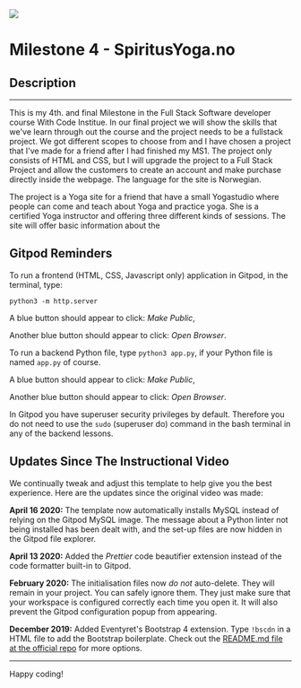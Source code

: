 <img src="https://i.imgur.com/BEAE1lf.png" style="margin: 0;">

# Milestone 4 - SpiritusYoga.no

## Description
---

This is my 4th. and final Milestone in the Full Stack Software developer course With Code Institue.
In our final project we will show the skills that we've learn through out the course and the project
needs to be a fullstack project. We got different scopes to choose from and I have chosen a project 
that I've made for a friend after I had finished my MS1. The project only consists of HTML and CSS, but 
I will upgrade the project to a Full Stack Project and allow the customers to create an account and
make purchase directly inside the webpage. The language for the site is Norwegian. 

The project is a Yoga site for a friend that have a small Yogastudio where people can come and teach about 
Yoga and practice yoga. She is a certified Yoga instructor and offering three different kinds of sessions. 
The site will offer basic information about the 
  
## Gitpod Reminders

To run a frontend (HTML, CSS, Javascript only) application in Gitpod, in the terminal, type:

`python3 -m http.server`

A blue button should appear to click: *Make Public*,

Another blue button should appear to click: *Open Browser*.

To run a backend Python file, type `python3 app.py`, if your Python file is named `app.py` of course.

A blue button should appear to click: *Make Public*,

Another blue button should appear to click: *Open Browser*.

In Gitpod you have superuser security privileges by default. Therefore you do not need to use the `sudo` (superuser do) command in the bash terminal in any of the backend lessons.

## Updates Since The Instructional Video

We continually tweak and adjust this template to help give you the best experience. Here are the updates since the original video was made:

**April 16 2020:** The template now automatically installs MySQL instead of relying on the Gitpod MySQL image. The message about a Python linter not being installed has been dealt with, and the set-up files are now hidden in the Gitpod file explorer.

**April 13 2020:** Added the _Prettier_ code beautifier extension instead of the code formatter built-in to Gitpod.

**February 2020:** The initialisation files now _do not_ auto-delete. They will remain in your project. You can safely ignore them. They just make sure that your workspace is configured correctly each time you open it. It will also prevent the Gitpod configuration popup from appearing.

**December 2019:** Added Eventyret's Bootstrap 4 extension. Type `!bscdn` in a HTML file to add the Bootstrap boilerplate. Check out the <a href="https://github.com/Eventyret/vscode-bcdn" target="_blank">README.md file at the official repo</a> for more options.

--------

Happy coding!
